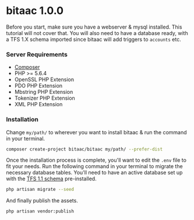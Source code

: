 # bitaac 1.0.0

Before you start, make sure you have a webserver & mysql installed. This tutorial will not cover that. You will also need to have a database ready, with a TFS 1.X schema imported since bitaac will add triggers to `accounts` etc. 

### Server Requirements

* [Composer](https://getcomposer.org/)
* PHP >= 5.6.4
* OpenSSL PHP Extension
* PDO PHP Extension
* Mbstring PHP Extension
* Tokenizer PHP Extension
* XML PHP Extension

### Installation

Change `my/path/` to wherever you want to install bitaac & run the command in your terminal.
```bash
composer create-project bitaac/bitaac my/path/ --prefer-dist
```

Once the installation process is complete, you'll want to edit the `.env` file to fit your needs. Run the following command in your terminal to migrate the necessary database tables. You'll need to have an active database set up with the [TFS 1.1 schema](https://github.com/otland/forgottenserver/blob/1.1/schema.sql) pre-installed.

```bash
php artisan migrate --seed
```

And finally publish the assets.

```bash
php artisan vendor:publish
```
